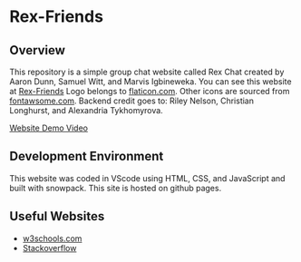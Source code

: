 # Rex-Friends
## Overview

This repository is a simple group chat website called Rex Chat created by Aaron Dunn, Samuel Witt, and Marvis Igbineweka. You can see this website at [Rex-Friends](https://valiantwolf.github.io/Rex-Friends/build/) Logo belongs to [flaticon.com](https://www.flaticon.com/). Other icons are sourced from [fontawsome.com](https://fontawesome.com/).
Backend credit goes to: Riley Nelson, Christian Longhurst, and Alexandria Tykhomyrova.


[Website Demo Video](https://www.youtube.com/watch?v=-aLYvZ5sX28)

## Development Environment

This website was coded in VScode using HTML, CSS, and JavaScript and built with snowpack. This site is hosted on github pages.


## Useful Websites

* [w3schools.com](https://www.w3schools.com/)
* [Stackoverflow](https://stackoverflow.com/questions/)
